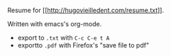 Resume for [[http://hugovieilledent.com/resume.txt]].

Written with emacs's org-mode.

- export to `.txt` with `C-c C-e t A`
- exportto `.pdf` with Firefox's "save file to pdf"
